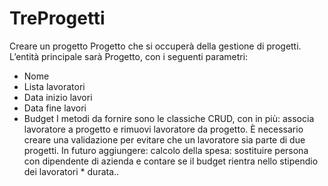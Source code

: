 # TreProgetti
Creare un progetto Progetto che si occuperà della gestione di progetti.
L’entità principale sarà Progetto, con i seguenti parametri:
- Nome
- Lista lavoratori
- Data inizio lavori
- Data fine lavori
- Budget
I metodi da fornire sono le classiche CRUD, con in più: associa lavoratore a progetto e rimuovi 
lavoratore da progetto. È necessario creare una validazione per evitare che un lavoratore sia parte 
di due progetti.
In futuro aggiungere: calcolo della spesa: sostituire persona con dipendente di azienda e contare 
se il budget rientra nello stipendio dei lavoratori * durata..
